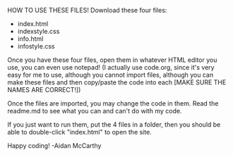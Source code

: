 HOW TO USE THESE FILES!
Download these four files:
- index.html
- indexstyle.css
- info.html
- infostyle.css

Once you have these four files, open them in whatever HTML editor you use, you can even use notepad! (I actually use code.org, since it's very easy for me to use,
although you cannot import files, although you can make these files and then copy/paste the code into each [MAKE SURE THE NAMES ARE CORRECT!])

Once the files are imported, you may change the code in them. Read the readme.md to see what you can and can't do with my code.

If you just want to run them, put the 4 files in a folder, then you should be able to double-click "index.html" to open the site.

Happy coding!
-Aidan McCarthy

